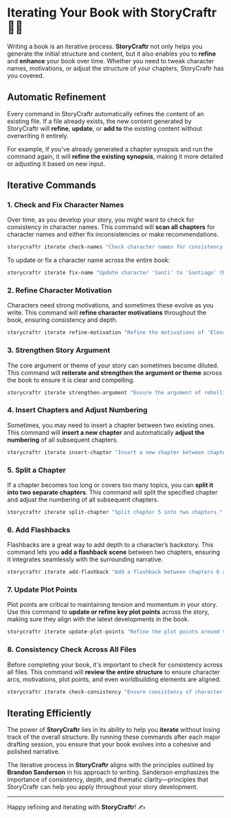 # Iterating Your Book with StoryCraftr 📖🔄

Writing a book is an iterative process. **StoryCraftr** not only helps you generate the initial structure and content, but it also enables you to **refine** and **enhance** your book over time. Whether you need to tweak character names, motivations, or adjust the structure of your chapters, StoryCraftr has you covered.

## Automatic Refinement

Every command in StoryCraftr automatically refines the content of an existing file. If a file already exists, the new content generated by StoryCraftr will **refine**, **update**, or **add to** the existing content without overwriting it entirely.

For example, if you've already generated a chapter synopsis and run the command again, it will **refine the existing synopsis**, making it more detailed or adjusting it based on new input.

## Iterative Commands

### 1. Check and Fix Character Names

Over time, as you develop your story, you might want to check for consistency in character names. This command will **scan all chapters** for character names and either fix inconsistencies or make recommendations.

```bash
storycraftr iterate check-names "Check character names for consistency."
```

To update or fix a character name across the entire book:

```bash
storycraftr iterate fix-name "Update character 'Santi' to 'Santiago' throughout the book."
```

### 2. Refine Character Motivation

Characters need strong motivations, and sometimes these evolve as you write. This command will **refine character motivations** throughout the book, ensuring consistency and depth.

```bash
storycraftr iterate refine-motivation "Refine the motivations of 'Elena' in a story about rebellion against gods."
```

### 3. Strengthen Story Argument

The core argument or theme of your story can sometimes become diluted. This command will **reiterate and strengthen the argument or theme** across the book to ensure it is clear and compelling.

```bash
storycraftr iterate strengthen-argument "Ensure the argument of rebellion against divine control is clear."
```

### 4. Insert Chapters and Adjust Numbering

Sometimes, you may need to insert a chapter between two existing ones. This command will **insert a new chapter** and automatically **adjust the numbering** of all subsequent chapters.

```bash
storycraftr iterate insert-chapter "Insert a new chapter between chapters 3 and 4." 3
```

### 5. Split a Chapter

If a chapter becomes too long or covers too many topics, you can **split it into two separate chapters**. This command will split the specified chapter and adjust the numbering of all subsequent chapters.

```bash
storycraftr iterate split-chapter "Split chapter 5 into two chapters." 5
```

### 6. Add Flashbacks

Flashbacks are a great way to add depth to a character’s backstory. This command lets you **add a flashback scene** between two chapters, ensuring it integrates seamlessly with the surrounding narrative.

```bash
storycraftr iterate add-flashback "Add a flashback between chapters 6 and 7." 6
```

### 7. Update Plot Points

Plot points are critical to maintaining tension and momentum in your story. Use this command to **update or refine key plot points** across the story, making sure they align with the latest developments in the book.

```bash
storycraftr iterate update-plot-points "Refine the plot points around the rebellion’s climax."
```

### 8. Consistency Check Across All Files

Before completing your book, it's important to check for consistency across all files. This command will **review the entire structure** to ensure character arcs, motivations, plot points, and even worldbuilding elements are aligned.

```bash
storycraftr iterate check-consistency "Ensure consistency of character arcs and motivations throughout the story."
```

## Iterating Efficiently

The power of **StoryCraftr** lies in its ability to help you **iterate** without losing track of the overall structure. By running these commands after each major drafting session, you ensure that your book evolves into a cohesive and polished narrative.

The iterative process in **StoryCraftr** aligns with the principles outlined by **Brandon Sanderson** in his approach to writing. Sanderson emphasizes the importance of consistency, depth, and thematic clarity—principles that StoryCraftr can help you apply throughout your story development.

---

Happy refining and iterating with **StoryCraftr**! ✍️
